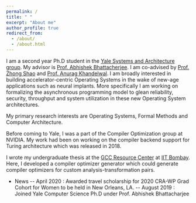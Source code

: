 ```yaml
---
permalink: /
title: " "
excerpt: "About me"
author_profile: true
redirect_from: 
  - /about/
  - /about.html
---
```


I am a second year Ph.D student in the [Yale Systems and Architecture group](https://ysarch.csl.yale.edu/). My advisor is [Prof. Abhishek Bhattacherjee](http://www.cs.yale.edu/homes/abhishek/). I am co-advised by [Prof. Zhong Shao](http://www.cs.yale.edu/homes/shao/) and [Prof. Anurag Khandelwal](http://anuragkhandelwal.com/). I am broadly interested in building accelerator-centric Operating Systems in the wake of new-age applications such as neural implants. More specifically I am working on formalizing the asynchronous programming model to glean reliability, security, throughput and system utilization in these new Operating System architectures.

My primary research interests are Operating Systems, Formal Methods and Computer Architecture.

Before coming to Yale, I was a part of the Compiler Optimization group at NVIDIA. My work had been on working on the compiler backend support for Turing architecture which was released in 2018.

I wrote my undergraduate thesis at the [GCC Resource Center](http://www.cse.iitb.ac.in/grc/) at [IIT Bombay](http://www.iitb.ac.in/). Here, I developed a compiler optimizer generator which could generate compiler optimizers for custom analysis-transformation pairs.

- News
-- April 2020 : Awarded travel scholarship for 2020 CRA-WP Grad Cohort for Women to be held in New Orleans, LA.
-- August 2019 : Joined Yale Computer Science Ph.D under Prof. Abhishek Bhattacharjee

